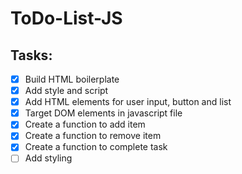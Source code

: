 # ToDo-List-JS

## Tasks:

- [x] Build HTML boilerplate
- [x] Add style and script
- [x] Add HTML elements for user input, button and list
- [x] Target DOM elements in javascript file
- [x] Create a function to add item
- [x] Create a function to remove item
- [x] Create a function to complete task
- [ ] Add styling
